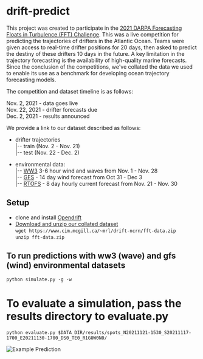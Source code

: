# drift-predict

This project was created to participate in the [2021 DARPA Forecasting Floats in Turbulence (FFT) Challenge](https://custom.cvent.com/2EA9DACA6FD445A9B9591C3F0C2F58F0/files/6372c91a68444c3ca8b24703e1cccd8b.pdf). This was a live competition for predicting the trajectories of drifters in the Atlantic Ocean. Teams were given access to real-time drifter positions for 20 days, then asked to predict the destiny of these drifters 10 days in the future. A key limitation in the trajectory forecasting is the availability of high-quality marine forecasts. 
Since the conclusion of the competitions, we've collated the data we used to enable its use as a benchmark for developing ocean trajectory forecasting models. 

The competition and dataset timeline is as follows: 

Nov. 2, 2021 - data goes live  
Nov. 22, 2021 - drifter forecasts due  
Dec. 2, 2021 - results announced 


We provide a link to our dataset described as follows: 

- drifter trajectories  
|-- train (Nov. 2 - Nov. 21)  
|-- test  (Nov. 22 - Dec. 2)  

- environmental data:   
|-- [WW3](https://thredds.ucar.edu/thredds/ncss/grib/NCEP/WW3/Global/Best/dataset.html) 3-6 hour wind and waves from Nov. 1 - Nov. 28   
|-- [GFS](https://thredds.ucar.edu/thredds/gfsp5) - 14 day wind forecast from Oct 31 - Dec 3   
|-- [RTOFS](https://nomads.ncep.noaa.gov/pub/data/nccf/com/rtofs/prod/) - 8 day hourly current forecast from Nov. 21 - Nov. 30    


## Setup

- clone and install [Opendrift](https://github.com/opendrift/opendrift)   
- [Download and unzip our collated dataset](https://www.cim.mcgill.ca/~mrl/drift-ncrn/fft-data.zip)   
`wget https://www.cim.mcgill.ca/~mrl/drift-ncrn/fft-data.zip`   
`unzip fft-data.zip`


## To run predictions with ww3 (wave) and gfs (wind) environmental datasets

` python simulate.py -g -w  `

# To evaluate a simulation, pass the results directory to evaluate.py

`python evaluate.py $DATA_DIR/results/spots_N20211121-1530_S20211117-1700_E20211130-1700_DS0_TE0_R1G0W0N0/ `

![Example Prediction](https://github.com/johannah/drift-predict/blob/jrh_argo/media/example_drift.gif) 
